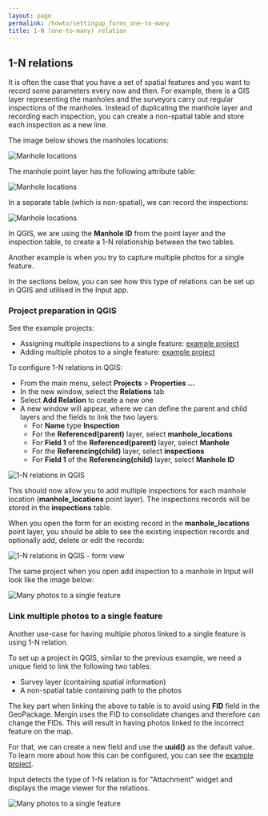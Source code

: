 ```yaml
---
layout: page
permalink: /howto/settingup_forms_one-to-many
title: 1-N (one-to-many) relation
---
```


## 1-N relations

It is often the case that you have a set of spatial features and you want to record some parameters every now and then. For example, there is a GIS layer representing the manholes and the surveyors carry out regular inspections of the manholes. Instead of duplicating the manhole layer and recording each inspection, you can create a non-spatial table and store each inspection as a new line.

The image below shows the manholes locations:

![Manhole locations](../images/input_forms_many-relations_concept1.png)

The manhole point layer has the following attribute table:

![Manhole locations](../images/input_forms_many-relations_concept2.png)

In a separate table (which is non-spatial), we can record the inspections:

![Manhole locations](../images/input_forms_many-relations_concept3.png)

In QGIS, we are using the **Manhole ID** from the point layer and the inspection table, to create a 1-N relationship between the two tables.

Another example is when you try to capture multiple photos for a single feature.

In the sections below, you can see how this type of relations can be set up in QGIS and utilised in the Input app.

### Project preparation in QGIS

See the example projects:
- Assigning multiple inspections to a single feature: [example project](https://public.cloudmergin.com/projects/documentation/forms_one-to-many-relations)
- Adding multiple photos to a single feature: [example project](https://public.cloudmergin.com/projects/documentation/forms_multiple_photos)

To configure 1-N relations in QGIS:
- From the main menu, select **Projects** > **Properties ...**
- In the new window, select the **Relations** tab
- Select **Add Relation** to create a new one
- A new window will appear, where we can define the parent and child layers and the fields to link the two layers:
  - For **Name** type **Inspection**
  - For the **Referenced(parent)** layer, select **manhole_locations**
  - For **Field 1** of the **Referenced(parent)** layer, select **Manhole**
  - For the **Referencing(child)** layer, select **inspections**
  - For **Field 1** of the **Referencing(child)** layer, select **Manhole ID**

![1-N relations in QGIS](../images/input_forms_many-relations1.png)

This should now allow you to add multiple inspections for each manhole location (**manhole_locations** point layer). The inspections records will be stored in the **inspections** table.

When you open the form for an existing record in the  **manhole_locations** point layer, you should be able to see the existing inspection records and optionally add, delete or edit the records:

![1-N relations in QGIS - form view](../images/input_forms_many-relations2.png)

The same project when you open add inspection to a manhole in Input will look like the image below:

![Many photos to a single feature](../images/input_forms_one-to-many.png)

### Link multiple photos to a single feature

Another use-case for having multiple photos linked to a single feature is using 1-N relation.

To set up a project in QGIS, similar to the previous example, we need a unique field to link the following two tables:
- Survey layer (containing spatial information)
- A non-spatial table containing path to the photos

The key part when linking the above to table is to avoid using **FID** field in the GeoPackage. Mergin uses the FID to consolidate changes and therefore can change the FIDs. This will result in having photos linked to the incorrect feature on the map.

For that, we can create a new field and use the **uuid()** as the default value. To learn more about how this can be configured, you can see the [example project](https://public.cloudmergin.com/projects/documentation/forms_multiple_photos).

Input detects the type of 1-N relation is for "Attachment" widget and displays the image viewer for the relations.

![Many photos to a single feature](../images/input_forms_many-photos.png)
